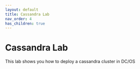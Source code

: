 ```yaml
---
layout: default
title: Cassandra Lab
nav_order: 4
has_children: true
---
```


# Cassandra Lab
This lab shows you how to deploy a cassandra cluster in DC/OS
